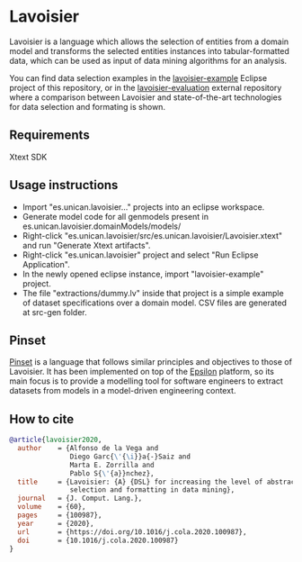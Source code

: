 # Lavoisier

Lavoisier is a language which allows the selection of entities from a domain model and transforms the selected entities instances into tabular-formatted data, which can be used as input of data mining algorithms for an analysis.

You can find data selection examples in the [lavoisier-example](https://github.com/alfonsodelavega/lavoisier/tree/master/lavoisier-example) Eclipse project of this repository, or in the [lavoisier-evaluation](https://github.com/alfonsodelavega/lavoisier-evaluation) external repository where a comparison between Lavoisier and state-of-the-art technologies for data selection and formating is shown.

## Requirements
Xtext SDK

## Usage instructions

- Import "es.unican.lavoisier..." projects into an eclipse workspace.
- Generate model code for all genmodels present in es.unican.lavoisier.domainModels/models/
- Right-click "es.unican.lavoisier/src/es.unican.lavoisier/Lavoisier.xtext" and run "Generate Xtext artifacts".
- Right-click "es.unican.lavoisier" project and select "Run Eclipse Application".
- In the newly opened eclipse instance, import "lavoisier-example" project.
- The file "extractions/dummy.lv" inside that project is a simple example of dataset specifications over a domain model. CSV files are generated at src-gen folder.

## Pinset

[Pinset](https://www.eclipse.org/epsilon/doc/pinset/) is a language that follows similar principles and objectives to those of Lavoisier. It has been implemented on top of the [Epsilon](https://www.eclipse.org/epsilon/) platform, so its main focus is to provide a modelling tool for software engineers to extract datasets from models in a model-driven engineering context.

## How to cite

```bibtex
@article{lavoisier2020,
  author    = {Alfonso de la Vega and
               Diego Garc{\'{\i}}a{-}Saiz and
               Marta E. Zorrilla and
               Pablo S{\'{a}}nchez},
  title     = {Lavoisier: {A} {DSL} for increasing the level of abstraction of data
               selection and formatting in data mining},
  journal   = {J. Comput. Lang.},
  volume    = {60},
  pages     = {100987},
  year      = {2020},
  url       = {https://doi.org/10.1016/j.cola.2020.100987},
  doi       = {10.1016/j.cola.2020.100987}
}
```

